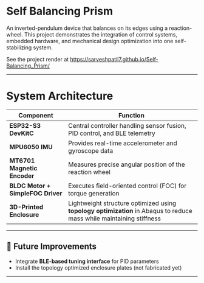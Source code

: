 # Self Balancing Prism

An inverted-pendulum device that balances on its edges using a reaction-wheel. This project demonstrates the integration of control systems, embedded hardware, and mechanical design optimization into one self-stabilizing system.

See the project render at https://sarveshpatil7.github.io/Self-Balancing_Prism/

---

# System Architecture

| Component | Function |
|------------|-----------|
| **ESP32-S3 DevKitC** | Central controller handling sensor fusion, PID control, and BLE telemetry |
| **MPU6050 IMU** | Provides real-time accelerometer and gyroscope data |
| **MT6701 Magnetic Encoder** | Measures precise angular position of the reaction wheel |
| **BLDC Motor + SimpleFOC Driver** | Executes field-oriented control (FOC) for torque generation |
| **3D-Printed Enclosure** | Lightweight structure optimized using **topology optimization** in Abaqus to reduce mass while maintaining stiffness |

---

## 🔬 Future Improvements
- Integrate **BLE-based tuning interface** for PID parameters   
- Install the topology optimized enclosure plates (not fabricated yet)
  
---
